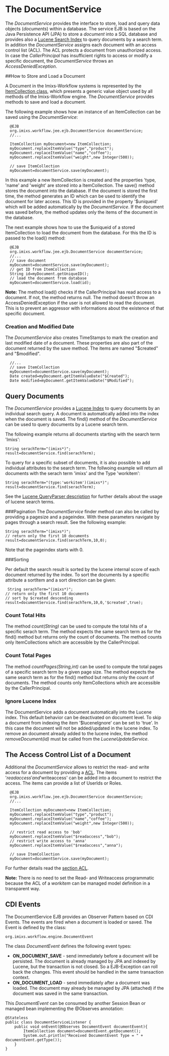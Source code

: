 # The DocumentService 

The _DocumentService_ provides the interface to store, load and query data objects (_documents_) within a database. The service EJB is based on the Java Persistence API (JPA) to store a _document_ into a SQL database and provides also a [Lucene Search Index](https://lucene.apache.org/) to query documents by a search term.  In addition the _DocumentService_ assigns each document with an access control list (ACL). The ACL protects a document from unauthorized access. In case the _CallerPrincipal_ has insufficient rights to access or modify a specific document, the _DocumentService_ throws an _AccessDeniedException_. 


##How to Store and Load a Document 

A Document in the Imixs-Workflow systems is represented by the [ItemCollection class](../core/itemcollection.html), which presents a generic value object used by all methods of the Imixs-Workflow engine. The _DocumentService_ provides methods to save and load a document.
 
The following example shows how an instance of an ItemCollection can be saved using the _DocumentService_:
 
	  @EJB
	  org.imixs.workflow.jee.ejb.DocumentService documentService;
	  //...
	
	  ItemCollection myDocument=new ItemCollection;
	  myDocument.replaceItemValue("type","product");
	  myDocument.replaceItemValue("name","coffee");
	  myDocument.replaceItemValue("weight",new Integer(500));
	  	
	  // save ItemCollection
	  myDocument=documentService.save(myDocument);

In this example a new ItemCollection is created and the properties 'type, 'name' and 'weight' are stored into a ItemCollection. The save() method stores the document into the database. If the document is stored the first time, the method generates an ID which can be used to identify the document for later access. This ID is provided in the property '$uniqueid' which will be added automatically by the _DocumentService_. If the document was saved before, the method updates only the items of the document in the database.
  
The next example shows how to use the $uniqueid of a stored ItemCollection to load the document from the database. For this the ID is passed to the load() method:
 
	  @EJB
	  org.imixs.workflow.jee.ejb.DocumentService documentService;
	  //...
	  // save document
	  myDocument=documentService.save(myDocument);
	  // get ID from ItemCollection 
	  String id=myDocument.getUniqueID();
	  // load the document from database
	  myDocument=documentService.load(id);
 
__Note:__ The method load() checks if the CallerPrincipal has read access to a document. If not, the method returns null. The method doesn't throw an AccessDeniedException if the user is not allowed to read the document. This is to prevent an aggressor with informations about the existence of that specific document.

### Creation and Modified Date 
The _DocumentService_ also creates TimeStamps to mark the creation and last modified date of a document. These properties are also part of the document returned by the save method. The items are named "$created" and "$modified".
 
	  //...
	  // save ItemCollection
	  myDocument=documentService.save(myDocument);
	  Date created=myDocument.getItemValueDate("$Created");
	  Date modified=myDocument.getItemValueDate("$Modified");



## Query Documents

The _DocumentService_ provides a [Lucene Index](https://lucene.apache.org/) to query documents by an individual search query. A document is automatically added into the index when the document is saved. 
The find() method of the _DocumentService_ can be used to query documents by a Lucene search term. 

The following example returns all documents starting with the search term 'Imixs':

    String serachTerm="(imixs*)";
    result=documentService.find(serachTerm);

To query for a specific subset of documents, it is also possible to add individual attributes to the search term. The follwoing example will return all documents with the serach term 'imixs' and the Type 'workitem':


    String serachTerm="(type:'workitem')(imixs*)";
    result=documentService.find(serachTerm);
        
    
See the [Lucene QueryParser description](https://lucene.apache.org/core/6_2_1/queryparser/org/apache/lucene/queryparser/classic/package-summary.html#package.description) for further details about the usage of lucene search terms. 
 

###Pagination
The _DocumentService_ finder method can also be called by providing a pagesize and a pageindex. With these parameters navigate by pages through a search result. See the following example: 

    String serachTerm="(imixs*)";
    // return only the first 10 documents 
    result=documentService.find(serachTerm,10,0);

Note that the pageindex starts with 0. 

###Sorting

Per default the search result is sorted by the lucene internal score of each document returned by the index. To sort the documents by a specific attribute a sortItem and a sort direction can be given:

     String serachTerm="(imixs*)";
    // return only the first 10 documents 
    // sort by $created descending
    result=documentService.find(serachTerm,10,0,'$created',true);
 
### Count Total Hits 
The method *count(String)* can be used to compute the total hits of a  specific serach term.  The method expects the same search term as for the find() method but returns only the count of documents. The method counts only ItemCollections which are accessible by the CallerPrincipal.

### Count Total Pages
The method *countPages(String,int)* can be used to compute the total pages of a  specific search term by a given page size.  The method expects the same search term as for the find() method but returns only the count of documents. The method counts only ItemCollections which are accessible by the CallerPrincipal.


### Ignore Lucene Index
The DocumentService adds a document automatically into the Lucene index. This default behavior can be deactivated on document level. To skip a document from indexing the item '$luceneIgnore' can be set to 'true'. In this case the document will not be added/updated in the lucene index. To remove an document already added to the lucene index, the method _removeDocument(id)_ must be called from the _LuceneUpdateService_.  
 
## The Access Control List of a Document
Additional the _DocumentService_ allows to restrict the read- and write access for a document by providing a [ACL](.acl.html). The items '$readaccess' and '$writeaccess' can be added into a document to restrict the access. The items can provide a list of UserIds or Roles. 

	  @EJB
	  org.imixs.workflow.jee.ejb.DocumentService documentService;
	  //...
	
	  ItemCollection myDocument=new ItemCollection;
	  myDocument.replaceItemValue("type","product");
	  myDocument.replaceItemValue("name","coffee");
	  myDocument.replaceItemValue("weight",new Integer(500));
	  
	  // restrict read access to 'bob'
	  myDocument.replaceItemValue("$readaccess","bob");
	  // restrict write access to 'anna'
	  myDocument.replaceItemValue("$readaccess","anna");
	  	
	  // save ItemCollection
	  myDocument=documentService.save(myDocument);

For further details read the [section ACL](./acl.html).

__Note:__ There is no need to set the Read- and Writeaccess programmatic because the ACL of a _workitem_ can be managed model definition in a transparent way.  
 
  
## CDI Events

The DocumentService EJB provides an Observer Pattern based on CDI Events. The events are fired when a document is loaded or saved.
The Event is defined by the class:

    org.imixs.workflow.engine.DocumentEvent

The class _DocumentEvent_ defines the following event types:

 * **ON\_DOCUMENT\_SAVE** - send immediately before a document will be persisted. The document is already managed by JPA and indexed by Lucene, but the transaction is not closed. So a EJB-Exception can roll back the changes. This event should be handled in the same transaction context. 
 * **ON\_DOCUMENT\_LOAD** - send immediately after a document was loaded. The document may already be managed by JPA (attached) if the document was saved in the same transaction. 

This _DocumentEvent_ can be consumed by another Session Bean or managed bean implementing the @Observes annotation: 

	@Stateless
	public class DocumentServiceListener {
	    public void onEvent(@Observes DocumentEvent documentEvent){
	        ItemCollection document=documentEvent.getDocument();
	        System.out.println("Received DocumentEvent Type = " + documentEvent.getType());
    	}
	}
 